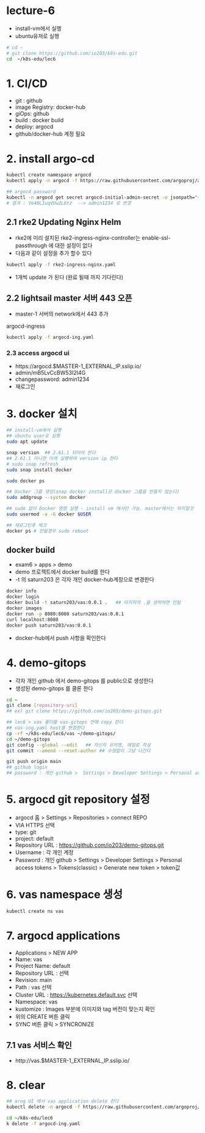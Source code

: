 # lecture-6
- install-vm에서 실행 
- ubuntu유저로  실행   
```sh
# cd ~
# git clone https://github.com/io203/k8s-edu.git
cd  ~/k8s-edu/lec6
```


# 1. CI/CD 
- git : github
- image Registry: docker-hub
- giOps: github
- build :  docker build
- deploy: argocd
- github/docker-hub 계정 필요 

# 2. install argo-cd 
```bash
kubectl create namespace argocd
kubectl apply -n argocd -f https://raw.githubusercontent.com/argoproj/argo-cd/stable/manifests/install.yaml

## argocd password
kubectl -n argocd get secret argocd-initial-admin-secret -o jsonpath="{.data.password}" | base64 -d
# 결과 : Ve40L1uqVUw2L6tz  --> admin1234 로 변경

```
## 2.1 rke2 Updating Nginx Helm
- rke2에 미리 설치된 rke2-ingress-nginx-controller는 enable-ssl-passthrough 에 대한 설정이 없다 
- 다음과 같이 설정을 추가 할수 있다 
```bash
kubectl apply -f rke2-ingress-nginx.yaml

```
- 1개씩 update 가 된다 (완료 될때 까지 기다린다)

## 2.2 lightsail master 서버 443 오픈 
- master-1 서버의 network에서 443 추가 
  
argocd-ingress
```sh
kubectl apply -f argocd-ing.yaml
```
### 2.3 access argocd ui
- https://argocd.$MASTER-1_EXTERNAL_IP.sslip.io/
- admin/mB5LvCcBW53I2I4G
- changepassword: admin1234
- 재로그인 

# 3. docker 설치 
```bash
## install-vm에서 실행 
## ubuntu user로 실행 
sudo apt update

snap version  ## 2.61.1 되어야 한다 
## 2.61.1 아니면 아래 실행하여 version ip 한다 
# sudo snap refresh
sudo snap install docker 

sudo docker ps 

## Docker 그룹 생성(snap docker install은 docker 그룹을 만들지 않는다)
sudo addgroup --system docker

## sudo 없이 Docker 명령 실행 - install vm 에서만 가능. master에서는 하지말것
sudo usermod -a -G docker $USER

## 재로그인후 체크 
docker ps # 안될경우 sudo reboot 

```
## docker build
- exam6 > apps > demo
- demo 프로젝트에서 docker build를 한다 
- -t 의 saturn203 은 각자 개인 docker-hub계정으로 변경한다 
```sh
docker info
docker login
docker build -t saturn203/vas:0.0.1 .   ## 마지막의 .을 생략하면 안됨
docker images
docker run -p 8080:8080 saturn203/vas:0.0.1 
curl localhost:8080 
docker push saturn203/vas:0.0.1

```
- docker-hub에서 push 사항을  확인한다 

# 4. demo-gitops 
- 각자 개인 github 에서 demo-gitops 를 public으로 생성한다 
- 생성된 demo-gitops 를 클론 한다 
```sh
cd ~
git clone [repository-uri]
## ex) git clone https://github.com/io203/demo-gitops.git 

## lec6 > vas 폴더를 vas-gitops 안에 copy 한다 
## vas-ing.yaml host를 변경한다 
cp -rf ~/k8s-edu/lec6/vas ~/demo-gitops/
cd ~/demo-gitops
git config --global --edit   ## 자신의 유저명, 메일로 작성 
git commit --amend --reset-author ## 수정없이 그냥 나간다 

git push origin main
## github login 
## password : 개인 github >  Settings > Developer Settings > Personal access tokens > Tokens(classic) >  Generate new token >  token값


```

# 5.  argocd git repository 설정 
- argocd 홈  >  Settings > Repositories > connect REPO
- VIA HTTPS 선택 
- type: git
- project: default
- Repository URL : https://github.com/io203/demo-gitops.git
- Username :  각 개인 계정 
- Password :  개인 github >  Settings > Developer Settings > Personal access tokens > Tokens(classic) >  Generate new token >  token값

# 6. vas namespace 생성 
```sh
kubectl create ns vas 
```

# 7.  argocd applications
- Applications > NEW APP
- Name: vas
- Project Name: default
- Repository URL :  선택 
- Revision: main
- Path :  vas 선택 
- Cluster URL :  https://kubernetes.default.svc 선택 
- Namespace:  vas
- kustomize : Images 부분에 이미지와 tag 버전이 맞는지 확인 
- 위의 CREATE 버튼 클릭
- SYNC 버튼 클릭 >  SYNCRONIZE

## 7.1 vas 서비스 확인 
- http://vas.$MASTER-1_EXTERNAL_IP.sslip.io/

# 8. clear
```sh
## arog UI 에서 vas application delete 한다  
kubectl delete -n argocd -f https://raw.githubusercontent.com/argoproj/argo-cd/stable/manifests/install.yaml

cd ~/k8s-edu/lec6
k delete -f argocd-ing.yaml

```
